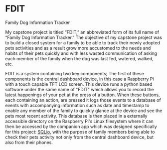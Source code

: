 # FDIT
Family Dog Information Tracker


My capstone project is titled “FDIT,” an abbreviated form of its full name of “Family Dog Information Tracker.” The objective of my capstone project was to build a closed system for a family to be able to track their newly adopted pets activities and as a result grow more accustomed to the needs and habits of their pets quickly and with less wasted communication of asking each member of the family when the dog was last fed, watered, walked, etc.

FDIT is a system containing two key components; The first of these components is the central dashboard device, in this case a Raspberry Pi with a touch capable TFT LCD screen. This device runs a python based software under the same name of "FDIT" which allows you to record the latest happenings of your pet at the press of a button. When these buttons, each containing an action, are pressed it logs those events to a database of events with accompanying information such as date and timestamp to enable any member of the family to quickly glance at the device and see the pets most recent activity. This database is then placed in a externally accessible directory on the Raspberry Pi's Linux filesystem where it can then be accessed by the companion app which was designed specifically for this project: <a href="https://github.com/weberet/SQlio">SQLio,</a> with the purpose of family members being able to check their pets activity not only from the central dashboard device, but also from their phones.
